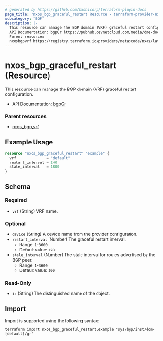 ```yaml
---
# generated by https://github.com/hashicorp/terraform-plugin-docs
page_title: "nxos_bgp_graceful_restart Resource - terraform-provider-nxos"
subcategory: "BGP"
description: |-
  This resource can manage the BGP domain (VRF) graceful restart configuration.
  API Documentation: bgpGr https://pubhub.devnetcloud.com/media/dme-docs-10-2-2/docs/Routing%20and%20Forwarding/bgp:Gr/
  Parent resources
  nxosbgpvrf https://registry.terraform.io/providers/netascode/nxos/latest/docs/resources/bgp_vrf
---
```


# nxos_bgp_graceful_restart (Resource)

This resource can manage the BGP domain (VRF) graceful restart configuration.

- API Documentation: [bgpGr](https://pubhub.devnetcloud.com/media/dme-docs-10-2-2/docs/Routing%20and%20Forwarding/bgp:Gr/)

### Parent resources

- [nxos_bgp_vrf](https://registry.terraform.io/providers/netascode/nxos/latest/docs/resources/bgp_vrf)

## Example Usage

```terraform
resource "nxos_bgp_graceful_restart" "example" {
  vrf              = "default"
  restart_interval = 240
  stale_interval   = 1800
}
```

<!-- schema generated by tfplugindocs -->
## Schema

### Required

- `vrf` (String) VRF name.

### Optional

- `device` (String) A device name from the provider configuration.
- `restart_interval` (Number) The graceful restart interval.
  - Range: `1`-`3600`
  - Default value: `120`
- `stale_interval` (Number) The stale interval for routes advertised by the BGP peer.
  - Range: `1`-`3600`
  - Default value: `300`

### Read-Only

- `id` (String) The distinguished name of the object.

## Import

Import is supported using the following syntax:

```shell
terraform import nxos_bgp_graceful_restart.example "sys/bgp/inst/dom-[default]/gr"
```
